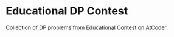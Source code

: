 
# Educational DP Contest
Collection of DP problems from [Educational Contest](https://atcoder.jp/contests/dp/tasks) on AtCoder.
